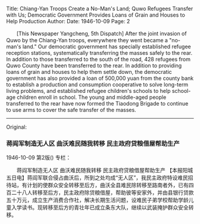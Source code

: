 Title: Chiang-Yan Troops Create a No-Man's Land; Quwo Refugees Transfer with Us; Democratic Government Provides Loans of Grain and Houses to Help Production
Author:
Date: 1946-10-09
Page: 2

　　[This Newspaper Yangcheng, 5th Dispatch] After the joint invasion of Quwo by the Chiang-Yan troops, everywhere they went became a "no-man's land." Our democratic government has specially established refugee reception stations, systematically transferring the masses safely to the rear. In addition to those transferred to the south of the road, 428 refugees from Quwo County have been transferred to the rear. In addition to providing loans of grain and houses to help them settle down, the democratic government has also provided a loan of 500,000 yuan from the county bank to establish a production and consumption cooperative to solve long-term living problems, and established refugee children's schools to help school-age children enroll in school. The young and middle-aged people transferred to the rear have now formed the Tiaodong Brigade to continue to use arms to cover the safe transfer of the masses.



<hr /> 

Original: 


### 蒋阎军制造无人区  曲沃难民随我转移  民主政府贷粮借屋帮助生产

1946-10-09
第2版()
专栏：

　　蒋阎军制造无人区
    曲沃难民随我转移
    民主政府贷粮借屋帮助生产
    【本报阳城五日电】蒋阎军联合侵占曲沃后，所到之处均成“无人区”，我民主政府特设难民招待站，有计划的使群众安全转移至后方，曲沃全县难民除转移至路南者外，已有四百二十八人转移至后方，民主政府除贷粮借屋，帮助彼等安家外，并由县银行贷款五十万元，成立生产消费合作社，解决长期生活问题，设难民子弟学校帮助学龄儿童入学读书。现转移至后方的青壮年已成立条东大队，继续以武装掩护群众安全转移。
